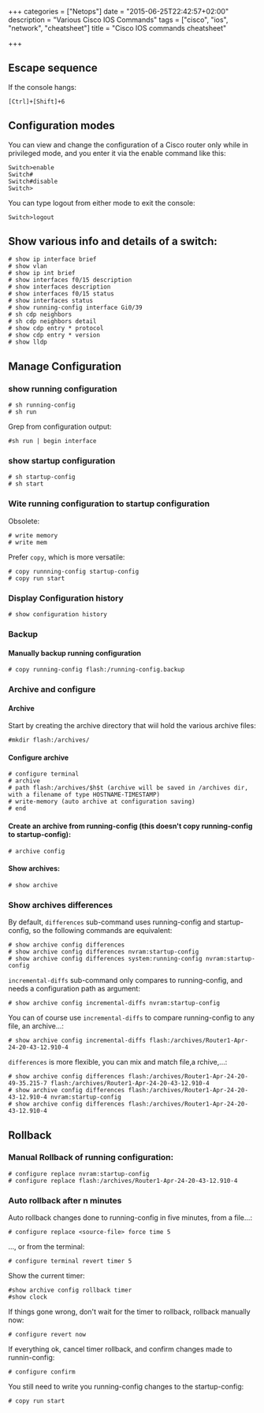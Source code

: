 +++
categories = ["Netops"]
date = "2015-06-25T22:42:57+02:00"
description = "Various Cisco IOS Commands"
tags = ["cisco", "ios", "network", "cheatsheet"]
title = "Cisco IOS commands cheatsheet"

+++

## Escape sequence

If the console hangs:

```
[Ctrl]+[Shift]+6
```

## Configuration modes

You can view and change the configuration of a Cisco router only while in privileged
mode, and you enter it via the enable command like this:

```
Switch>enable
Switch#
Switch#disable
Switch>
```

You can type logout from either mode to exit the console:

```
Switch>logout
```

## Show various info and details of a switch:

```
# show ip interface brief
# show vlan
# show ip int brief
# show interfaces f0/15 description
# show interfaces description
# show interfaces f0/15 status
# show interfaces status
# show running-config interface Gi0/39
# sh cdp neighbors
# sh cdp neighbors detail
# show cdp entry * protocol
# show cdp entry * version
# show lldp
```


## Manage Configuration

### show running configuration

```
# sh running-config
# sh run
```

Grep from configuration output:

```
#sh run | begin interface
```

### show startup configuration

```
# sh startup-config
# sh start
```

### Wite running configuration to startup configuration

Obsolete:

```
# write memory
# write mem
```

Prefer `copy`, which is more versatile:

```
# copy runnning-config startup-config
# copy run start
```

### Display Configuration history

```
# show configuration history
```

### Backup

#### Manually backup running configuration

```
# copy running-config flash:/running-config.backup
```

### Archive and configure

#### Archive

Start by creating the archive directory that wiil hold the various archive files:

```
#mkdir flash:/archives/
```

#### Configure archive

```
# configure terminal
# archive
# path flash:/archives/$h$t (archive will be saved in /archives dir, with a filename of type HOSTNAME-TIMESTAMP)
# write-memory (auto archive at configuration saving)
# end
```
#### Create an archive from running-config (this doesn't copy running-config to startup-config):

```
# archive config
```

#### Show archives:

```
# show archive
```

### Show archives differences

By default, `differences` sub-command uses running-config and startup-config, so the following commands are equivalent:

```
# show archive config differences
# show archive config differences nvram:startup-config
# show archive config differences system:running-config nvram:startup-config
```

`incremental-diffs` sub-command only compares to running-config, and needs a configuration path as argument:

```
# show archive config incremental-diffs nvram:startup-config
```

You can of course use `incremental-diffs` to compare running-config to any file, an archive...:

```
# show archive config incremental-diffs flash:/archives/Router1-Apr-24-20-43-12.910-4
```

`differences` is more flexible, you can mix and match file,a rchive,...:

```
# show archive config differences flash:/archives/Router1-Apr-24-20-49-35.215-7 flash:/archives/Router1-Apr-24-20-43-12.910-4
# show archive config differences flash:/archives/Router1-Apr-24-20-43-12.910-4 nvram:startup-config
# show archive config differences flash:/archives/Router1-Apr-24-20-43-12.910-4
```

## Rollback

### Manual Rollback of running configuration:

```
# configure replace nvram:startup-config
# configure replace flash:/archives/Router1-Apr-24-20-43-12.910-4 
```

### Auto rollback after n minutes

Auto rollback changes done to running-config in five minutes, from a file...:

```
# configure replace <source-file> force time 5
```

..., or from the terminal:

```
# configure terminal revert timer 5
```

Show the current timer:

```
#show archive config rollback timer
#show clock
```

If things gone wrong, don't wait for the timer to rollback, rollback manually now:

```
# configure revert now
```

If everything ok, cancel timer rollback, and confirm changes made to runnin-config:

```
# configure confirm
```

You still need to write you running-config changes to the startup-config:

```
# copy run start
```

